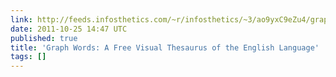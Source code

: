 ```yaml
---
link: http://feeds.infosthetics.com/~r/infosthetics/~3/ao9yxC9eZu4/graph_words_free_visual_thesaurus_of_english_language.html
date: 2011-10-25 14:47 UTC
published: true
title: 'Graph Words: A Free Visual Thesaurus of the English Language'
tags: []
---
```




